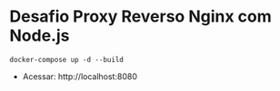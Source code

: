 # Desafio Proxy Reverso Nginx com Node.js


    docker-compose up -d --build

* Acessar: http://localhost:8080

